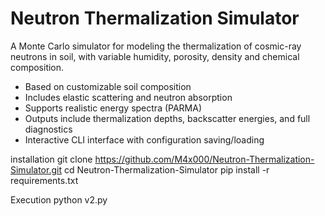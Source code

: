 # Neutron Thermalization Simulator

A Monte Carlo simulator for modeling the thermalization of cosmic-ray neutrons in soil, with variable humidity, porosity, density and chemical composition.

- Based on customizable soil composition
- Includes elastic scattering and neutron absorption
- Supports realistic energy spectra (PARMA)
- Outputs include thermalization depths, backscatter energies, and full diagnostics
- Interactive CLI interface with configuration saving/loading

installation
git clone https://github.com/M4x000/Neutron-Thermalization-Simulator.git
cd Neutron-Thermalization-Simulator
pip install -r requirements.txt

Execution
python v2.py
